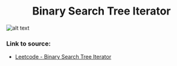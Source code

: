 <h1 align="center">Binary Search Tree Iterator</h1>

![alt text](https://images2.imgbox.com/df/ad/yCtlDTOt_o.png?raw=true)

### Link to source: 
- <a href="https://leetcode.com/problems/binary-search-tree-iterator/">Leetcode - Binary Search Tree Iterator</a>

